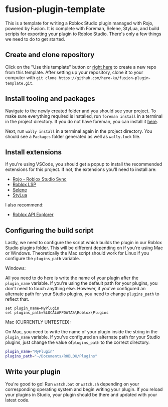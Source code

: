 # fusion-plugin-template
This is a template for writing a Roblox Studio plugin managed with Rojo, powered by Fusion. It is complete with Foreman, Selene, StyLua, and build scripts for exporting your plugin to Roblox Studio. There's only a few things we need to do to get started.

## Create and clone repository
Click on the "Use this template" button or [right here](https://github.com/hero-ku/fusion-plugin-template/generate) to create a new repo from this template. After setting up your repository, clone it to your computer with `git clone https://github.com/hero-ku/fusion-plugin-template.git`.

## Install tooling and packages
Navigate to the newly created folder and you should see your project. To make sure everything required is installed, run `foreman install` in a terminal in the project directory. If you do not have foreman, you can install it [here](https://github.com/roblox/foreman#installation).

Next, run `wally install` in a terminal again in the project directory. You should see a `Packages` folder generated as well as `wally.lock` file.

## Install extensions
If you're using VSCode, you should get a popup to install the recommended extensions for this project. If not, the extensions you'll need to install are:

- [Rojo - Roblox Studio Sync](https://marketplace.visualstudio.com/items?itemName=evaera.vscode-rojo)
- [Roblox LSP](https://marketplace.visualstudio.com/items?itemName=Nightrains.robloxlsp)
- [Selene](https://marketplace.visualstudio.com/items?itemName=Kampfkarren.selene-vscode)
- [StyLua](https://marketplace.visualstudio.com/items?itemName=JohnnyMorganz.stylua)

I also recommend:

- [Roblox API Explorer](https://marketplace.visualstudio.com/items?itemName=evaera.roblox-api-explorer)

## Configuring the build script
Lastly, we need to configure the script which builds the plugin in our Roblox Studio plugins folder. This will be different depending on if you're using Mac or Windows. Theoretically the Mac script should work for Linux if you configure the `plugins_path` variable.

Windows:

All you need to do here is write the name of your plugin after the `plugin_name` variable. If you're using the default path for your plugins, you don't need to touch anything else. However, if you've configured an alternate path for your Studio plugins, you need to change `plugins_path` to reflect that.
```batch
set plugin_name=MyPlugin
set plugins_path=%LOCALAPPDATA%\Roblox\Plugins
```

Mac (CURRENTLY UNTESTED):

On Mac, you need to write the name of your plugin inside the string in the `plugin_name` variable. If you've configured an alternate path for your Studio plugins, just change the value of`plugins_path` to the correct directory.
```bash
plugin_name="MyPlugin"
plugins_path="~/Documents/ROBLOX/Plugins"
```

## Write your plugin
You're good to go! Run `watch.bat` or `watch.sh` depending on your corresponding operating system and begin writing your plugin. If you reload your plugins in Studio, your plugin should be there and updated with your latest code.